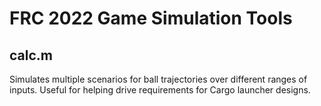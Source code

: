 # FRC 2022 Game Simulation Tools

## calc.m

Simulates multiple scenarios for ball trajectories over different ranges of inputs. Useful for helping drive requirements for Cargo launcher designs.



